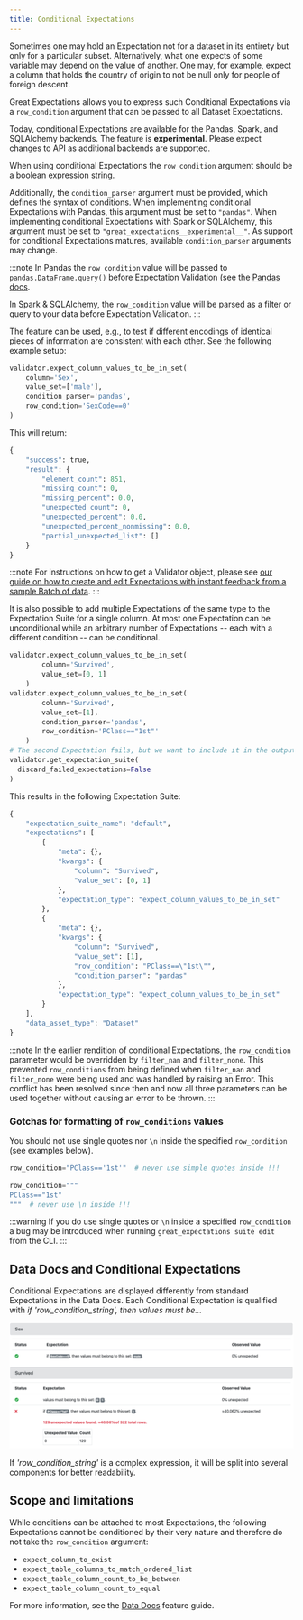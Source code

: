 ```yaml
---
title: Conditional Expectations
---
```



Sometimes one may hold an Expectation not for a dataset in its entirety but only for a particular subset. Alternatively,
what one expects of some variable may depend on the value of another. One may, for example, expect a column that holds
the country of origin to not be null only for people of foreign descent.

Great Expectations allows you to express such Conditional Expectations via a `row_condition` argument that can be passed
to all Dataset Expectations.

Today, conditional Expectations are available for the Pandas, Spark, and SQLAlchemy backends. The
feature is **experimental**. Please expect changes to API as additional backends are supported.

When using conditional Expectations the `row_condition` argument should be a boolean expression string.

Additionally, the `condition_parser` argument must be provided, which defines the syntax of conditions. When implementing conditional Expectations with Pandas, 
this argument must be set to `"pandas"`. When implementing conditional Expectations with Spark or SQLAlchemy, this argument must be set to `"great_expectations__experimental__"`. 
As support for conditional Expectations matures, available `condition_parser` arguments may change.

:::note
In Pandas the `row_condition` value will be passed to `pandas.DataFrame.query()` before Expectation Validation (see
the [Pandas docs](https://pandas.pydata.org/pandas-docs/stable/reference/api/pandas.DataFrame.query.html).

In Spark & SQLAlchemy, the `row_condition` value will be parsed as a filter or query to your data before Expectation Validation.
:::

The feature can be used, e.g., to test if different encodings of identical pieces of information are consistent with
each other. See the following example setup:

```python
validator.expect_column_values_to_be_in_set(
    column='Sex',
    value_set=['male'],
    condition_parser='pandas',
    row_condition='SexCode==0'
)
```

This will return:

```python
{
    "success": true,
    "result": {
        "element_count": 851,
        "missing_count": 0,
        "missing_percent": 0.0,
        "unexpected_count": 0,
        "unexpected_percent": 0.0,
        "unexpected_percent_nonmissing": 0.0,
        "partial_unexpected_list": []
    }
}
```

:::note
For instructions on how to get a Validator object, please see [our guide on how to create and edit Expectations with instant feedback from a sample Batch of data](../../guides/expectations/how_to_create_and_edit_expectations_with_instant_feedback_from_a_sample_batch_of_data.md).
:::

It is also possible to add multiple Expectations of the same type to the Expectation Suite for a single column. At most
one Expectation can be unconditional while an arbitrary number of Expectations -- each with a different condition -- can
be conditional.

```python
validator.expect_column_values_to_be_in_set(
        column='Survived',
        value_set=[0, 1]
    )
validator.expect_column_values_to_be_in_set(
        column='Survived',
        value_set=[1],
        condition_parser='pandas',
        row_condition='PClass=="1st"'
    )
# The second Expectation fails, but we want to include it in the output:
validator.get_expectation_suite(
  discard_failed_expectations=False
)  
```

This results in the following Expectation Suite:
```python
{
    "expectation_suite_name": "default",
    "expectations": [
        {
            "meta": {},
            "kwargs": {
                "column": "Survived",
                "value_set": [0, 1]
            },
            "expectation_type": "expect_column_values_to_be_in_set"
        },
        {
            "meta": {},
            "kwargs": {
                "column": "Survived",
                "value_set": [1],
                "row_condition": "PClass==\"1st\"",
                "condition_parser": "pandas"
            },
            "expectation_type": "expect_column_values_to_be_in_set"
        }
    ],
    "data_asset_type": "Dataset"
}
```

:::note
In the earlier rendition of conditional Expectations, the `row_condition` parameter would be overridden by `filter_nan` and `filter_none`.  This prevented `row_conditions` from being defined when `filter_nan` and `filter_none` were being used and was handled by raising an Error.  This conflict has been resolved since then and now all three parameters can be used together without causing an error to be thrown.
:::

### Gotchas for formatting of `row_conditions` values


You should not use single quotes nor `\n` inside the specified `row_condition` (see examples below).

```python 
row_condition="PClass=='1st'"  # never use simple quotes inside !!!
```

```python 
row_condition="""
PClass=="1st"
"""  # never use \n inside !!!
```

:::warning
If you do use single quotes or `\n` inside a specified `row_condition` a bug may be introduced when running `great_expectations suite edit` from the CLI.
:::

## Data Docs and Conditional Expectations

Conditional Expectations are displayed differently from standard Expectations in the Data Docs. Each Conditional
Expectation is qualified with *if 'row_condition_string', then values must be...*

![Image](../../images/conditional_data_docs_screenshot.png)

If *'row_condition_string'* is a complex expression, it will be split into several components for better readability.

## Scope and limitations

While conditions can be attached to most Expectations, the following Expectations cannot be conditioned by their very
nature and therefore do not take the `row_condition` argument:

* ```expect_column_to_exist```
* ```expect_table_columns_to_match_ordered_list```
* ```expect_table_column_count_to_be_between```
* ```expect_table_column_count_to_equal```

For more information, see the [Data Docs](../data_docs.md) feature guide.
